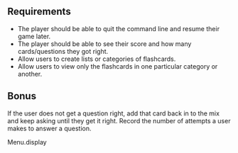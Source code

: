 ## Requirements

- The player should be able to quit the command line and resume their game later.
- The player should be able to see their score and how many cards/questions they got right.
- Allow users to create lists or categories of flashcards.
- Allow users to view only the flashcards in one particular category or another.

## Bonus

If the user does not get a question right, add that card back in to the mix and keep asking until they get it right.
Record the number of attempts a user makes to answer a question.

Menu.display
